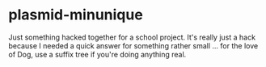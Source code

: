 # plasmid-minunique
Just something hacked together for a school project. It's really just a hack because I needed a quick answer for something rather small ... for the love of Dog, use a suffix tree if you're doing anything real.
